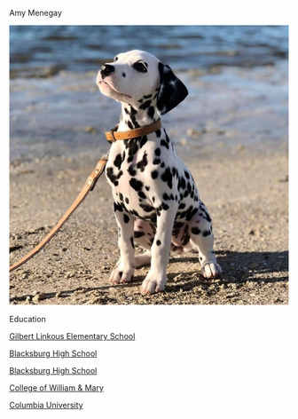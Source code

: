 Amy Menegay


![Github repositories](Dalmatian_Spirit_Animal.jpg)


Education

[Gilbert Linkous Elementary School](https://gles.mcps.org/)

[Blacksburg High School](https://bms.mcps.org/)

[Blacksburg High School](https://gles.mcps.org/)

[College of William & Mary](https://www.wm.edu/)

[Columbia University](https://www.columbia.edu/)
 
